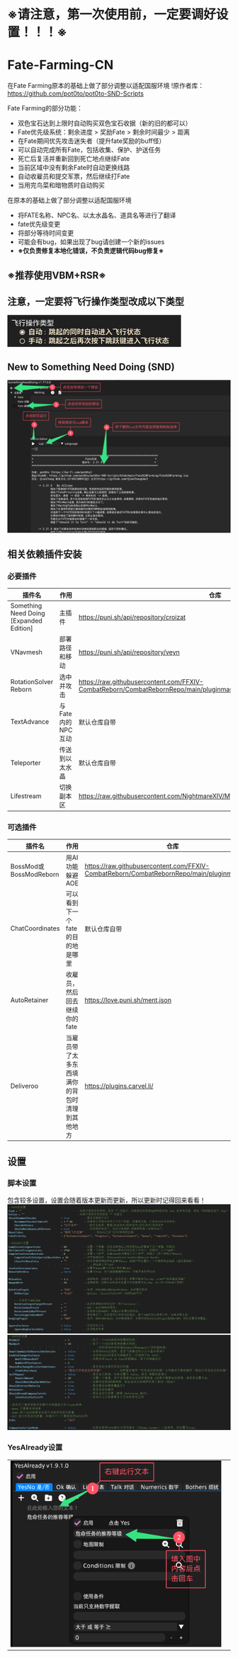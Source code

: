 # **※请注意，第一次使用前，一定要调好设置！！！※**

# Fate-Farming-CN
在Fate Farming原本的基础上做了部分调整以适配国服环境
!原作者库：https://github.com/pot0to/pot0to-SND-Scripts

Fate Farming的部分功能：
- 双色宝石达到上限时自动购买双色宝石收据（新的旧的都可以）
- Fate优先级系统：剩余进度 > 奖励Fate > 剩余时间最少 > 距离
- 在Fate期间优先攻击迷失者（提升fate奖励的buff怪）
- 可以自动完成所有Fate，包括收集、保护、护送任务
- 死亡后复活并重新回到死亡地点继续Fate
- 当前区域中没有剩余Fate时自动更换线路
- 自动收雇员和提交军票，然后继续打Fate
- 当用完鸟菜和暗物质时自动购买

在原本的基础上做了部分调整以适配国服环境
- 将FATE名称、NPC名、以太水晶名、道具名等进行了翻译
- fate优先级变更
- 将部分等待时间变更
- 可能会有bug，如果出现了bug请创建一个新的issues
- **※仅负责修复本地化错误，不负责逻辑代码bug修复※**

## **※推荐使用VBM+RSR※**

## 注意，一定要将飞行操作类型改成以下类型
![Fly](Settings/Fly.png)

## New to Something Need Doing (SND)
![SND Basics](Settings/SND.png)

## 相关依赖插件安装
### 必要插件
| 插件名 | 作用 | 仓库 |
|-------------|-------------|------|
| Something Need Doing [Expanded Edition] | 主插件 | https://puni.sh/api/repository/croizat |
| VNavmesh | 部署路径和移动 | https://puni.sh/api/repository/veyn |
| RotationSolver Reborn | 选中并攻击 | https://raw.githubusercontent.com/FFXIV-CombatReborn/CombatRebornRepo/main/pluginmaster.json |
| TextAdvance | 与Fate内的NPC互动 | 默认仓库自带 |
| Teleporter | 传送到以太水晶 | 默认仓库自带 |
| Lifestream | 切换副本区 | https://raw.githubusercontent.com/NightmareXIV/MyDalamudPlugins/main/pluginmaster.json |

### 可选插件
| 插件名 | 作用 | 仓库 |
|-------------|---------|------|
| BossMod或BossModReborn | 用AI功能躲避AOE | https://raw.githubusercontent.com/FFXIV-CombatReborn/CombatRebornRepo/main/pluginmaster.json |
| ChatCoordinates | 可以看到下一个fate的目的地是哪里 | 默认仓库自带 |
| AutoRetainer | 收雇员，然后回去继续你的fate | https://love.puni.sh/ment.json |
| Deliveroo | 当雇员带了太多东西填满你的背包时清理到其他地方 | https://plugins.carvel.li/ |

## 设置
### 脚本设置
包含较多设置，设置会随着版本更新而更新，所以更新时记得回来看看！
![SND Basics](Settings/Setting1.png)
![SND Basics](Settings/Setting2.png)

### YesAlready设置
| | |
|--|--|
| ![YesAlready设置](Settings/YesAlready.png) |
